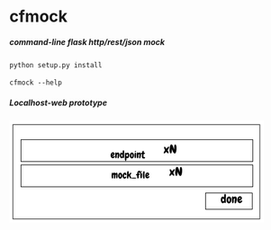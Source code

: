 # cfmock
##### command-line flask http/rest/json mock

`python setup.py install`

`cfmock --help`

##### Localhost-web prototype

![host-web-screen](https://raw.githubusercontent.com/vit0r/cfmock/master/img.png)